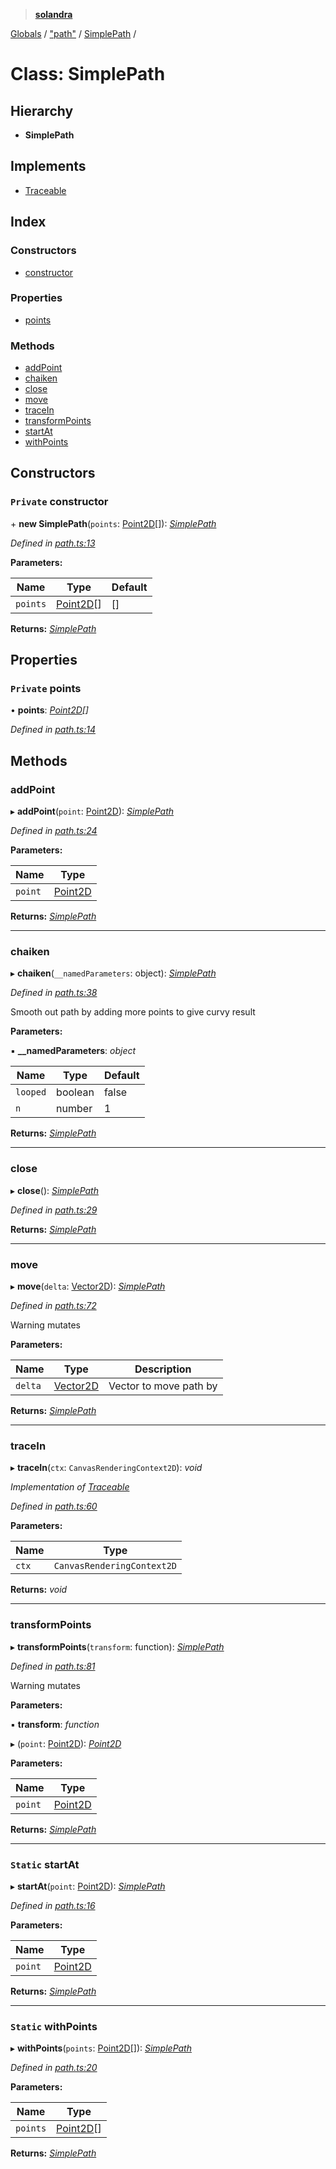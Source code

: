 > **[solandra](../README.md)**

[Globals](../README.md) / ["path"](../modules/_path_.md) / [SimplePath](_path_.simplepath.md) /

# Class: SimplePath

## Hierarchy

* **SimplePath**

## Implements

* [Traceable](../interfaces/_path_.traceable.md)

## Index

### Constructors

* [constructor](_path_.simplepath.md#private-constructor)

### Properties

* [points](_path_.simplepath.md#private-points)

### Methods

* [addPoint](_path_.simplepath.md#addpoint)
* [chaiken](_path_.simplepath.md#chaiken)
* [close](_path_.simplepath.md#close)
* [move](_path_.simplepath.md#move)
* [traceIn](_path_.simplepath.md#tracein)
* [transformPoints](_path_.simplepath.md#transformpoints)
* [startAt](_path_.simplepath.md#static-startat)
* [withPoints](_path_.simplepath.md#static-withpoints)

## Constructors

### `Private` constructor

\+ **new SimplePath**(`points`: [Point2D](../modules/_types_play_.md#point2d)[]): *[SimplePath](_path_.simplepath.md)*

*Defined in [path.ts:13](https://github.com/jamesporter/solandra/blob/0595850/src/lib/path.ts#L13)*

**Parameters:**

Name | Type | Default |
------ | ------ | ------ |
`points` | [Point2D](../modules/_types_play_.md#point2d)[] |  [] |

**Returns:** *[SimplePath](_path_.simplepath.md)*

## Properties

### `Private` points

• **points**: *[Point2D](../modules/_types_play_.md#point2d)[]*

*Defined in [path.ts:14](https://github.com/jamesporter/solandra/blob/0595850/src/lib/path.ts#L14)*

## Methods

###  addPoint

▸ **addPoint**(`point`: [Point2D](../modules/_types_play_.md#point2d)): *[SimplePath](_path_.simplepath.md)*

*Defined in [path.ts:24](https://github.com/jamesporter/solandra/blob/0595850/src/lib/path.ts#L24)*

**Parameters:**

Name | Type |
------ | ------ |
`point` | [Point2D](../modules/_types_play_.md#point2d) |

**Returns:** *[SimplePath](_path_.simplepath.md)*

___

###  chaiken

▸ **chaiken**(`__namedParameters`: object): *[SimplePath](_path_.simplepath.md)*

*Defined in [path.ts:38](https://github.com/jamesporter/solandra/blob/0595850/src/lib/path.ts#L38)*

Smooth out path by adding more points to give curvy result

**Parameters:**

▪ **__namedParameters**: *object*

Name | Type | Default |
------ | ------ | ------ |
`looped` | boolean | false |
`n` | number | 1 |

**Returns:** *[SimplePath](_path_.simplepath.md)*

___

###  close

▸ **close**(): *[SimplePath](_path_.simplepath.md)*

*Defined in [path.ts:29](https://github.com/jamesporter/solandra/blob/0595850/src/lib/path.ts#L29)*

**Returns:** *[SimplePath](_path_.simplepath.md)*

___

###  move

▸ **move**(`delta`: [Vector2D](../modules/_types_play_.md#vector2d)): *[SimplePath](_path_.simplepath.md)*

*Defined in [path.ts:72](https://github.com/jamesporter/solandra/blob/0595850/src/lib/path.ts#L72)*

Warning mutates

**Parameters:**

Name | Type | Description |
------ | ------ | ------ |
`delta` | [Vector2D](../modules/_types_play_.md#vector2d) | Vector to move path by  |

**Returns:** *[SimplePath](_path_.simplepath.md)*

___

###  traceIn

▸ **traceIn**(`ctx`: `CanvasRenderingContext2D`): *void*

*Implementation of [Traceable](../interfaces/_path_.traceable.md)*

*Defined in [path.ts:60](https://github.com/jamesporter/solandra/blob/0595850/src/lib/path.ts#L60)*

**Parameters:**

Name | Type |
------ | ------ |
`ctx` | `CanvasRenderingContext2D` |

**Returns:** *void*

___

###  transformPoints

▸ **transformPoints**(`transform`: function): *[SimplePath](_path_.simplepath.md)*

*Defined in [path.ts:81](https://github.com/jamesporter/solandra/blob/0595850/src/lib/path.ts#L81)*

Warning mutates

**Parameters:**

▪ **transform**: *function*

▸ (`point`: [Point2D](../modules/_types_play_.md#point2d)): *[Point2D](../modules/_types_play_.md#point2d)*

**Parameters:**

Name | Type |
------ | ------ |
`point` | [Point2D](../modules/_types_play_.md#point2d) |

**Returns:** *[SimplePath](_path_.simplepath.md)*

___

### `Static` startAt

▸ **startAt**(`point`: [Point2D](../modules/_types_play_.md#point2d)): *[SimplePath](_path_.simplepath.md)*

*Defined in [path.ts:16](https://github.com/jamesporter/solandra/blob/0595850/src/lib/path.ts#L16)*

**Parameters:**

Name | Type |
------ | ------ |
`point` | [Point2D](../modules/_types_play_.md#point2d) |

**Returns:** *[SimplePath](_path_.simplepath.md)*

___

### `Static` withPoints

▸ **withPoints**(`points`: [Point2D](../modules/_types_play_.md#point2d)[]): *[SimplePath](_path_.simplepath.md)*

*Defined in [path.ts:20](https://github.com/jamesporter/solandra/blob/0595850/src/lib/path.ts#L20)*

**Parameters:**

Name | Type |
------ | ------ |
`points` | [Point2D](../modules/_types_play_.md#point2d)[] |

**Returns:** *[SimplePath](_path_.simplepath.md)*
